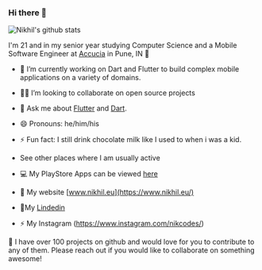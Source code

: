 ### Hi there 👋

![Nikhil's github stats](https://github-readme-stats.vercel.app/api?username=nikhilmufc7&show_icons=true)

I'm 21 and in my senior year studying Computer Science and a Mobile Software Engineer at [Accucia](https://www.accucia.com/) in Pune, IN 🌆

- 🔭 I’m currently working on Dart and Flutter to build complex mobile applications on a variety of domains.
- 🧑‍💻 I’m looking to collaborate on open source projects
- 💬 Ask me about [Flutter](https://flutter.dev) and [Dart](https://dart.dev).
- 😄 Pronouns: he/him/his
- ⚡ Fun fact: I still drink chocolate milk like I used to when i was a kid.

- See other places where I am usually active

 - 💻 My PlayStore Apps can be viewed [here](https://play.google.com/store/apps/developer?id=Nikkhil+Singh)
 - 🔭 My website [www.nikhil.eu](https://www.nikhil.eu/)
 - 🧑‍My [Lindedin](https://www.linkedin.com/in/nikhil-singh7/)
 - ⚡ My Instagram (https://www.instagram.com/nikcodes/)
 
👋 I have over 100 projects on github and would love for you to contribute to any of them. Please reach out if you would like to collaborate on something awesome!
 

